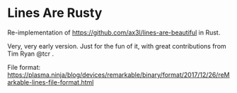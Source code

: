 # Lines Are Rusty

Re-implementation of https://github.com/ax3l/lines-are-beautiful in Rust.

Very, very early version.
Just for the fun of it, with great contributions from Tim Ryan @tcr .

File format:
https://plasma.ninja/blog/devices/remarkable/binary/format/2017/12/26/reMarkable-lines-file-format.html
